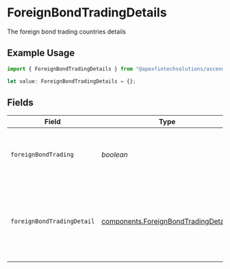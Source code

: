 # ForeignBondTradingDetails

The foreign bond trading countries details

## Example Usage

```typescript
import { ForeignBondTradingDetails } from "@apexfintechsolutions/ascend-sdk/models/components";

let value: ForeignBondTradingDetails = {};
```

## Fields

| Field                                                                                        | Type                                                                                         | Required                                                                                     | Description                                                                                  | Example                                                                                      |
| -------------------------------------------------------------------------------------------- | -------------------------------------------------------------------------------------------- | -------------------------------------------------------------------------------------------- | -------------------------------------------------------------------------------------------- | -------------------------------------------------------------------------------------------- |
| `foreignBondTrading`                                                                         | *boolean*                                                                                    | :heavy_minus_sign:                                                                           | Does the account anticipate trading in foreign bonds                                         | true                                                                                         |
| `foreignBondTradingDetail`                                                                   | [components.ForeignBondTradingDetail](../../models/components/foreignbondtradingdetail.md)[] | :heavy_minus_sign:                                                                           | The foreign bond trading countries details. If yes, than please provide details              |                                                                                              |